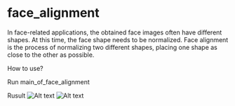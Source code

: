 # face_alignment
In face-related applications, the obtained face images often have different shapes. At this time, the face shape needs to be normalized. Face alignment is the process of normalizing two different shapes, placing one shape as close to the other as possible.


How to use?

Run main_of_face_alignment

Rusult
![Alt text](https://github.com/paulpanwang/face_alignment/blob/master/result1.jpg)
![Alt text](https://github.com/paulpanwang/face_alignment/blob/master/result2.jpg)
